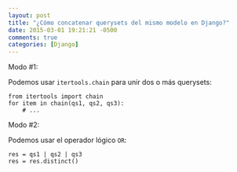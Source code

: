 ```yaml
---
layout: post
title: "¿Cómo concatenar querysets del mismo modelo en Django?"
date: 2015-03-01 19:21:21 -0500
comments: true
categories: [Django]
---
```


Modo #1: 

Podemos usar <code>itertools.chain</code> para  unir dos o más querysets:

    from itertools import chain
    for item in chain(qs1, qs2, qs3):
        # ...

Modo #2:

Podemos usar el operador lógico ``OR``:

    res = qs1 | qs2 | qs3
    res = res.distinct()
